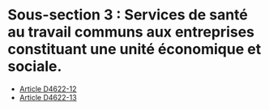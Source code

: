 # Sous-section 3 : Services de santé au travail communs aux entreprises constituant une unité économique et sociale.

* [Article D4622-12](./LEGIARTI000025280053.md)
* [Article D4622-13](./LEGIARTI000025280045.md)
